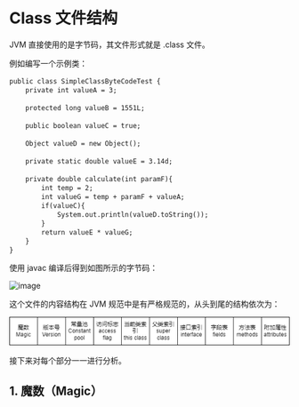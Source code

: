 # Class 文件结构
JVM 直接使用的是字节码，其文件形式就是 .class 文件。

例如编写一个示例类：
```
public class SimpleClassByteCodeTest {
    private int valueA = 3;

    protected long valueB = 1551L;

    public boolean valueC = true;

    Object valueD = new Object();

    private static double valueE = 3.14d;

    private double calculate(int paramF){
        int temp = 2;
        int valueG = temp + paramF + valueA;
        if(valueC){
            System.out.println(valueD.toString());
        }
        return valueE * valueG;
    }
}
```
使用 javac 编译后得到如图所示的字节码：

![image](https://user-images.githubusercontent.com/19852729/144962034-175c8248-5fa7-44f9-bfec-e6484583b618.png)

这个文件的内容结构在 JVM 规范中是有严格规范的，从头到尾的结构依次为：

![classfile](../../resource/java/classfileconstruct.drawio.png)

接下来对每个部分一一进行分析。

## 1. 魔数（Magic）
